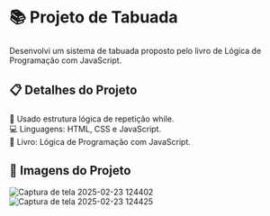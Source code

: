 <h1 align="left">📚 Projeto de Tabuada</h1>

###

<p align="left">Desenvolvi um sistema de tabuada proposto pelo livro de Lógica de Programação com JavaScript.</p>

###

<h2 align="left">📋 Detalhes do Projeto</h2>

###

<p align="left">
🔁 Usado estrutura lógica de repetição while.<br>
💻 Linguagens: HTML, CSS e JavaScript.<br>
📖 Livro: Lógica de Programação com JavaScript.
</p>

###

<h2 align="left">📸 Imagens do Projeto</h2>

![Captura de tela 2025-02-23 124402](https://github.com/user-attachments/assets/c581941c-0724-4c0d-a394-0b2b787a0594)
![Captura de tela 2025-02-23 124425](https://github.com/user-attachments/assets/a51cad28-b679-4185-a442-1dc88f6d008c)

 ###

